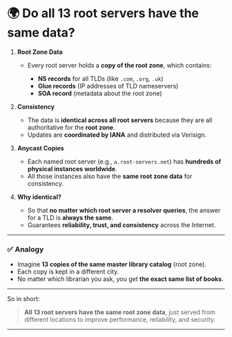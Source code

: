 

# 🌍 Do all 13 root servers have the same data?

1. **Root Zone Data**

   * Every root server holds a **copy of the root zone**, which contains:

     * **NS records** for all TLDs (like `.com`, `.org`, `.uk`)
     * **Glue records** (IP addresses of TLD nameservers)
     * **SOA record** (metadata about the root zone)

2. **Consistency**

   * The data is **identical across all root servers** because they are all authoritative for the **root zone**.
   * Updates are **coordinated by IANA** and distributed via Verisign.

3. **Anycast Copies**

   * Each named root server (e.g., `a.root-servers.net`) has **hundreds of physical instances worldwide**.
   * All those instances also have the **same root zone data** for consistency.

4. **Why identical?**

   * So that **no matter which root server a resolver queries**, the answer for a TLD is **always the same**.
   * Guarantees **reliability, trust, and consistency** across the Internet.

---

### ✅ Analogy

* Imagine **13 copies of the same master library catalog** (root zone).
* Each copy is kept in a different city.
* No matter which librarian you ask, you get **the exact same list of books**.

---

So in short:

> **All 13 root servers have the same root zone data**, just served from different locations to improve performance, reliability, and security.

---